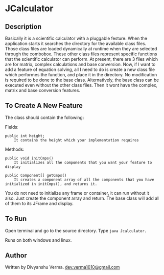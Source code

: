 JCalculator
===========

Description
------------

Basically it is a scientific calculator with a pluggable festure. When the application starts it searches the directory for the available class files. Those class files are loaded dynamically at runtime when they are selected through the combobox. These other class files represent specific functions that the scientific calculator can perform. At present, there are 3 files which are for matrix, complex calculations and base conversion.
Now, if I want to add a feature of equation solving, all I need to do is create a new class file which performes the function, and place it in the directory. No modification is required to be done to the base class.
Alternatively, the base class can be executed even without the other class files. Then it wont have the complex, matrix and base conversion features.

To Create A New Feature
-----------------------

The class should contain the following:

Fields:

	public int height;
		It contains the height which your implementation requires

Methods:

	public void initCmps()
		It initializes all the components that you want your feature to display
	
	public Component[] getCmps()
		It creates a component array of all the components that you have initialized in initCmps(), and returns it.

	
You do not need to initialize any frame or container, it can run without it also.
Just create the component array and return. The base class will add all of them to its JFrame and display.

To Run
-------

Open terminal and go to the source directory. Type `java Jcalculator.`

Runs on both windows and linux.

Author
------

Written by Divyanshu Verma.
dev.verma1010@gmail.com
